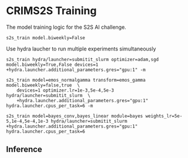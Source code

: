 # CRIMS2S Training

The model training logic for the S2S AI challenge.

```
s2s_train model.biweekly=False
```

Use hydra laucher to run multiple experiments simultaneously
```
s2s_train hydra/launcher=submitit_slurm optimizer=adam,sgd model.biweekly=True,False devices=1 +hydra.launcher.additional_parameters.gres="gpu:1" -m
```

```
s2s_train model=emos_normalgamma transform=emos_gamma model.biweekly=false,true  \
    devices=1 optimizer.lr=1e-3,5e-4,5e-3 hydra/launcher=submitit_slurm  \
    +hydra.launcher.additional_parameters.gres="gpu:1" hydra.launcher.cpus_per_task=6 -m
```


```
s2s_train model=bayes_conv,bayes_linear module=bayes weights_lr=5e-5,1e-4,5e-4,1e-3 hydra/launcher=submitit_slurm +hydra.launcher.additional_parameters.gres="gpu:1" hydra.launcher.cpus_per_task=6
```



## Inference


